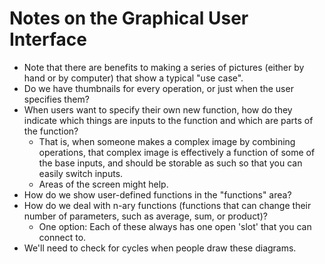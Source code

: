 Notes on the Graphical User Interface
=====================================

* Note that there are benefits to making a series of pictures (either
  by hand or by computer) that show a typical "use case".
* Do we have thumbnails for every operation, or just when the user
  specifies them?
* When users want to specify their own new function, how do they
  indicate which things are inputs to the function and which are
  parts of the function?  
    * That is, when someone makes a complex image by combining
      operations, that complex image is effectively a function of
      some of the base inputs, and should be storable as such so
      that you can easily switch inputs.
    * Areas of the screen might help.
* How do we show user-defined functions in the "functions" area?
* How do we deal with n-ary functions (functions that can change their
  number of parameters, such as average, sum, or product)?
    * One option: Each of these always has one open 'slot' that you
      can connect to.
* We'll need to check for cycles when people draw these diagrams.
